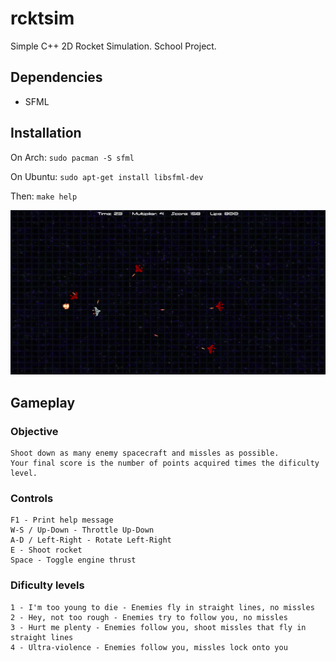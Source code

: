 # rcktsim
Simple C++ 2D Rocket Simulation. School Project.


## Dependencies
* SFML

## Installation

On Arch:
    ```sudo pacman -S sfml```

On Ubuntu:
    ```sudo apt-get install libsfml-dev```

Then: ```make help```

![rcktsim](https://raw.githubusercontent.com/yasiupl/rcktsim/master/rcktsim.png)

## Gameplay

### Objective
    Shoot down as many enemy spacecraft and missles as possible.
    Your final score is the number of points acquired times the dificulty level.

### Controls
    F1 - Print help message
    W-S / Up-Down - Throttle Up-Down
    A-D / Left-Right - Rotate Left-Right
    E - Shoot rocket
    Space - Toggle engine thrust

### Dificulty levels
    
    1 - I'm too young to die - Enemies fly in straight lines, no missles
    2 - Hey, not too rough - Enemies try to follow you, no missles
    3 - Hurt me plenty - Enemies follow you, shoot missles that fly in straight lines
    4 - Ultra-violence - Enemies follow you, missles lock onto you
